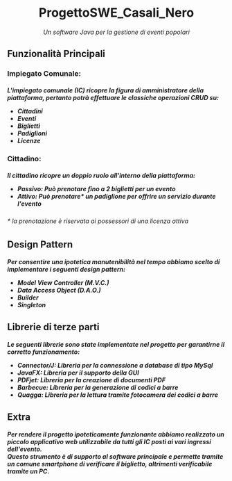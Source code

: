 <h1 align="center">ProgettoSWE_Casali_Nero</h1>
<div align="center"><i>Un software Java per la gestione di eventi popolari</i></div>

## Funzionalità Principali
### Impiegato Comunale:
<h5>L'impiegato comunale (IC) ricopre la figura di amministratore della piattaforma, pertanto potrà effettuare le classiche operazioni <b>CRUD</b> su:
  <ul>
    <li>Cittadini</li>
    <li>Eventi</li>
    <li>Biglietti</li>
    <li>Padiglioni</li>
    <li>Licenze</li>
  </ul>
</h5>

### Cittadino:
<h5>Il cittadino ricopre un doppio ruolo all'interno della piattaforma:
  <ul>
    <li><b>Passivo:</b> Può prenotare fino a 2 biglietti per un evento</li>
    <li><b>Attivo:</b> Può prenotare* un padiglione per offrire un servizio durante l'evento</li>
  </ul>
</h5>
<h6>* la prenotazione è riservata ai possessori di una licenza attiva</small>

## Design Pattern
<h5>Per consentire una ipotetica manutenibilità nel tempo abbiamo scelto di implementare i seguenti design pattern:
  <ul>
    <li><b>Model View Controller (M.V.C.)</li>
    <li><b>Data Access Object (D.A.O.)</li>
    <li><b>Builder</li>
    <li><b>Singleton</li>
  </ul>
</h5>

## Librerie di terze parti
<h5>Le seguenti librerie sono state implementate nel progetto per garantirne il corretto funzionamento:
  <ul>
    <li><b>Connector/J:</b> Libreria per la connessione a database di tipo MySql</li>
    <li><b>JavaFX:</b> Libreria per il supporto della GUI</li>
    <li><b>PDFjet:</b> Libreria per la creazione di documenti PDF</li>
    <li><b>Barbecue:</b> Libreria per la generazione di codici a barre</li>
    <li><b>Quagga:</b> Libreria per la lettura tramite fotocamera dei codici a barre</li>
  </ul>
</h5>

## Extra
<h5>Per rendere il progetto ipoteticamente funzionante abbiamo realizzato un piccolo applicativo web utilizzabile da tutti gli IC posti ai vari ingressi dell'evento.<br>
  Questo strumento è di supporto al software principale e permette tramite un comune smartphone di verificare il biglietto, altrimenti verificabile tramite un PC.<br>
</h5>
